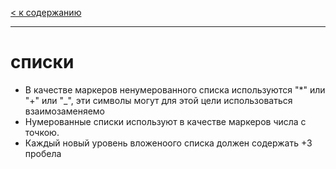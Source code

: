 [< к содержанию](readme.md)

---

# __списки__ 

- В качестве маркеров ненумерованного списка используются "*" или "+" или "_", эти символы могут для этой цели использоваться взаимозаменяемо
- Нумерованные списки используют в качестве маркеров числа с точкою. 
- Каждый новый уровень вложеноого списка должен содержать +3 пробела




